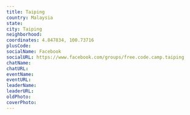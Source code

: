 ```yaml
---
title: Taiping
country: Malaysia
state: 
city: Taiping
neighborhood: 
coordinates: 4.847834, 100.73716
plusCode:
socialName: Facebook
socialURL: https://www.facebook.com/groups/free.code.camp.taiping
chatName:
chatURL:
eventName:
eventURL:
leaderName:
leaderURL:
oldPhoto: 
coverPhoto:
---
```

